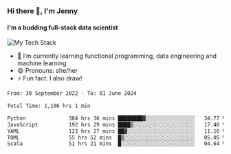### Hi there 👋, I'm Jenny
#### I'm a budding full-stack data scientist

![My Tech Stack](https://github-readme-tech-stack.vercel.app/api/cards?fontFamily=Roboto+&lineCount=2&titleAlign=center&align=center&theme=catppuccin_mocha&line1=python%2Cpython%2C3776AB%3Bscala%2Cscala%2CDC322F%3Bdatabricks%2Cdatabricks%2CFF3621%3Bdocker%2Cdocker%2C2496ED%3B&line2=amazonaws%2Caws%2C232F3E%3Bdatabricks%2CFF3621%3Bpytorch%2Cpytorch%2CEE4C2C%3Bmlflow%2Cmlflow%2C0194E2%3B)


- 🌱 I’m currently learning functional programming, data engineering and machine learning
- 😄 Pronouns: she/her 
- ⚡ Fun fact: I also draw! 

<!--START_SECTION:waka-->

```txt
From: 30 September 2022 - To: 01 June 2024

Total Time: 1,106 hrs 1 min

Python              384 hrs 36 mins ████████▓░░░░░░░░░░░░░░░░   34.77 %
JavaScript          192 hrs 29 mins ████▒░░░░░░░░░░░░░░░░░░░░   17.40 %
YAML                123 hrs 27 mins ██▓░░░░░░░░░░░░░░░░░░░░░░   11.16 %
TOML                55 hrs 52 mins  █▒░░░░░░░░░░░░░░░░░░░░░░░   05.05 %
Scala               51 hrs 21 mins  █░░░░░░░░░░░░░░░░░░░░░░░░   04.64 %
```

<!--END_SECTION:waka-->
